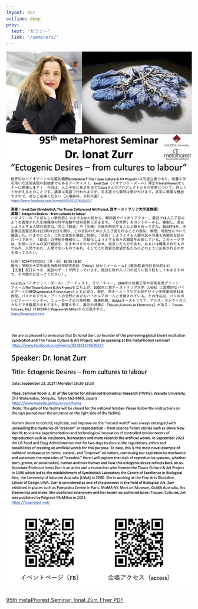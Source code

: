 ```yaml
---
layout: doc
outline: deep
prev:
  text: 'セミナー'
  link: '/seminars/'
---
```


![](/public/seminars/095/Ionat_Sept_2024_1.jpg)
![](/public/seminars/095/Ionat_Sept_2024_2.png)

[95th metaPhorest Seminar, Ionat Zurr, Flyer PDF](/public/seminars/095/Ionat_Sept_2024.pdf)

